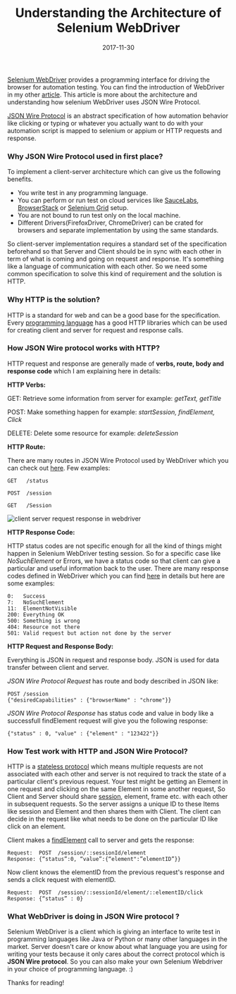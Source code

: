 ﻿---
title: "Understanding the Architecture of Selenium WebDriver"
date: 2017-11-30
draft: false
description: "Understanding the Architecture of Selenium WebDriver and what is  JSON Wire Protocol."
categories: [ "Automation Testing", "Selenium WebDriver"]
tags: [
    "Test Automation",
    "JSON Wire Protocol",
    "Selenium WebDriver"
]
---
[Selenium WebDriver](http://www.seleniumhq.org/projects/webdriver/) provides a programming interface for driving the browser for automation testing. You can find the introduction of WebDriver in my other [article](https://www.pawangaria.com/post/automation/what-is-selenium-webdriver/). This article is more about the architecture and understanding how selenium WebDriver uses JSON Wire Protocol. 
 
[JSON Wire Protocol](https://github.com/SeleniumHQ/selenium/wiki/JsonWireProtocol) is an abstract specification of how automation behavior like clicking or typing or whatever you actually want to do with your automation script is mapped to selenium or appium or HTTP requests and response.

### Why JSON Wire Protocol used in first place?
To implement a client-server architecture which can give us the following benefits.

 -  You write test in any programming language.
 - You can perform or run test on cloud services like [SauceLabs](https://saucelabs.com/), [BrowserStack](https://www.browserstack.com/) or [Selenium Grid](http://www.seleniumhq.org/projects/grid/) setup.
 - You are not bound to run test only on the local machine.
 - Different Drivers(FirefoxDriver, ChromeDriver) can be crated for browsers and separate implementation by using the same standards.

So client-server implementation requires a standard set of the specification beforehand so that Server and Client should be in sync with each other in term of what is coming and going on request and response. It's something like a language of communication with each other. So we need some common specification to solve this kind of requirement and the solution is HTTP.

### Why HTTP is the solution?
HTTP is a standard for web and can be a good base for the specification. Every [programming language](https://en.wikipedia.org/wiki/Programming_language) has a good HTTP libraries which can be used for creating client and server for request and response calls.  

### How JSON Wire protocol works with HTTP?
HTTP request and response are generally made of **verbs, route, body and response code** which I am explaining here in details:

**HTTP Verbs:**

GET: Retrieve some information from server for example: *getText, getTitle*

POST: Make something happen for example: *startSession, findElement, Click*

DELETE: Delete some resource for example: *deleteSession*   

**HTTP Route:**

There are many routes in JSON Wire Protocol used by WebDriver which you can check out [here](https://github.com/SeleniumHQ/selenium/wiki/JsonWireProtocol#command-summary). Few examples:
```
GET   /status

POST  /session

GET   /Session 
```

![client server request response in webdriver](/img/webdriver/client-server-request-response-webdriver.png)    
 
**HTTP Response Code:**

HTTP status codes are not specific enough for all the kind of things might happen in Selenium WebDriver testing session. So for a specific case like *NoSuchElement* or Errors, we have a status code so that client can give a particular and useful information back to the user. There are many response codes defined in WebDriver which you can find [here](https://github.com/SeleniumHQ/selenium/wiki/JsonWireProtocol#response-status-codes) in details but here are some examples:
```
0:   Success
7:   NoSuchElement
11:  ElementNotVisible
200: Everything OK
500: Something is wrong
404: Resource not there 
501: Valid request but action not done by the server
```
**HTTP Request and Response Body:**

Everything is JSON in request and response body. JSON is used for data transfer between client and server. 

*JSON Wire Protocol Request* has route and body described in JSON like:
```
POST /session
{"desiredCapabilities" : {"browserName" : "chrome"}}
```
*JSON Wire Protocol Response* has status code and value in body like a successfull findElement request will give you the following response: 
```
{"status" : 0, "value" : {"element" : "123422"}}
```
### How Test work with HTTP and JSON Wire Protocol?

HTTP is a [stateless protocol](https://stackoverflow.com/questions/13200152/why-say-that-http-is-a-stateless-protocol) which means multiple requests are not associated with each other and server is not required to track the state of a particular client's previous request. Your test might be getting an Element in one request and clicking on the same Element in some another request, So Client and Server should share [session](https://seleniumhq.github.io/selenium/docs/api/java/org/openqa/selenium/remote/server/Session.html), element, frame etc. with each other in subsequent requests. 
So the server assigns a unique ID to these Items like session and Element and then shares them with Client. The client can decide in the request like what needs to be done on the particular ID like click on an element.

Client makes a [findElement](https://seleniumhq.github.io/selenium/docs/api/java/org/openqa/selenium/remote/server/handler/FindElement.html) call to server and gets the response: 
  ```
  Request:  POST  /session/::sessionId/element
  Response: {“status”:0, “value”:{“element":”elementID”}}
  ```
Now client knows the elementID from the previous request's response and sends a click request with elementID.
   ```
   Request:  POST  /session/::sessionId/element/::elementID/click
   Response: {“status” : 0}
   ```
### What WebDriver is doing in JSON Wire protocol ?

Selenium WebDriver is a client which is giving an interface to write test in programming languages like Java or Python or many other languages in the market. Server doesn't care or know about what language you are using for writing your tests because it only cares about the correct protocol which is **JSON Wire protocol**. So you can also make your own Selenium Webdriver in your choice of programming language. :)  

Thanks for reading!